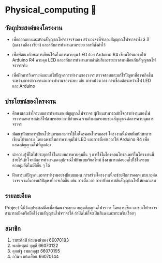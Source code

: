 # Physical_computing :stars:


## วัตถุประสงค์ของโครงงาน

  - เพื่อออกแบบและสร้างสัญญาณไฟจราจรจำลอง
    สร้างวงจรที่จำลองสัญญาณไฟจราจรทั้ง 3 สี (แดง เหลือง เขียว) และสลับการทำงานตามระยะเวลาที่ตั้งค่าไว้

  - เพื่อพัฒนาทักษะการเขียนโค้ดในการควบคุม LED ด้วย Arduino R4
    เขียนโปรแกรมให้ Arduino R4 ควบคุม LED และสลับการทำงานตามลำดับสีและระยะเวลาเหมือนกับสัญญาณไฟจราจรจริง

  - เพื่อฝึกการวิเคราะห์และแก้ไขปัญหาการทำงานของวงจร
    ตรวจสอบและแก้ไขปัญหาที่อาจเกิดขึ้นระหว่างการต่อวงจรและการทำงานของระบบ เช่น การหน่วงเวลา การเชื่อมต่อระหว่างไฟ LED และ Arduino

## ประโยชน์ของโครงงาน

  - ศึกษาและเข้าใจระบบการทำงานของสัญญาณไฟจราจร
    ผู้เรียนสามารถเข้าใจการทำงานของไฟจราจรและการสลับสีไฟตามระยะเวลาที่กำหนด รวมถึงผลกระทบของสัญญาณต่อการควบคุมการจราจร

  - พัฒนาทักษะการเขียนโปรแกรมและการใช้ไมโครคอนโทรลเลอร์
    โครงงานนี้ช่วยเพิ่มทักษะการเขียนโปรแกรม โดยเฉพาะในการควบคุมไฟ LED และการตั้งค่าเวลาให้ Arduino R4 เพื่อแสดงสัญญาณไฟที่ถูกต้อง

  - นำความรู้ที่ได้ไปประยุกต์ใช้ในระบบการควบคุมอื่น ๆ
    การใช้ไมโครคอนโทรลเลอร์ในโครงงานนี้ช่วยให้เข้าใจหลักการทำงานของอุปกรณ์ไฟฟ้าแบบเรียลไทม์ ซึ่งสามารถต่อยอดไปใช้ในระบบควบคุมอัตโนมัติอื่น ๆ ได้

  - ฝึกการแก้ปัญหาและการทำงานอย่างมีแบบแผน
    การสร้างโครงงานนี้จะช่วยฝึกการออกแบบและต่อวงจร รวมถึงการแก้ปัญหาที่อาจเกิดขึ้น เช่น การตั้งเวลา การปรับการสลับสัญญาณไฟให้เหมาะสม

## รายละเอียด 

  Project นี้มีวัตถุประสงค์คือเพื่อพัฒนา ระบบควบคุมสัญญาณไฟจราจร โดยการเซ็ตเวลาของไฟจราจร สามารถเปิดหรือปืดใช้งานสัญญานไฟจราจรได้ ถ้าปิดไฟก็จะเป็นสีแดงและกระพริบเรื่อยๆ

## สมาชิก
  1. วาทะศิลป์ ห้วยหงษ์ทอง 66070183
  2. พงศ์พศุตม์ บุญดี 66070122
  3. ศุภณัฐ งามเกตุสุข 66070195
  4. ภวินท์ แย้มเยื้อน 66070144

